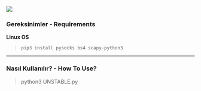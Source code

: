 ![](https://siasky.net/GAA_I1eSR3lxrMZWypzrcgdiU5PQcqI7LkUjIH1SPB-hSw.png)

### Gereksinimler - Requirements
**Linux OS**
>`pip3 install pysocks bs4 scapy-python3`


------------

### Nasıl Kullanılır? - How To Use?
>python3 UNSTABLE.py

